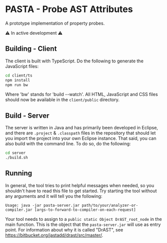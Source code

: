# PASTA - Probe AST Attributes

A prototype implementation of property probes.

⚠️ In active development ⚠️

## Building - Client

The client is built with TypeScript. Do the following to generate the JavaScript files:

```sh
cd client/ts
npm install
npm run bw
```

Where 'bw' stands for 'build --watch'.
All HTML, JavaScript and CSS files should now be available in the `client/public` directory.

## Build - Server

The server is written in Java and has primarily been developed in Eclipse, and there are `.project` & `.classpath` files in the repository that should let you import the project into your own Eclipse instance.
That said, you can also build with the command line. To do so, do the following:

```sh
cd server
./build.sh
```

## Running

In general, the tool tries to print helpful messages when needed, so you shouldn't have to read this file to get started.
Try starting the tool without any arguments and it will tell you the following:
```
Usage: java -jar pasta-server.jar path/to/your/analyzer-or-compiler.jar [args-to-forward-to-compiler-on-each-request]
```

Your tool needs to assign to a `public static Object DrAST_root_node` in the main function.
This is the object that the `pasta-server.jar` will use as entry point.
For information about why it is called "DrAST", see https://bitbucket.org/jastadd/drast/src/master/.
